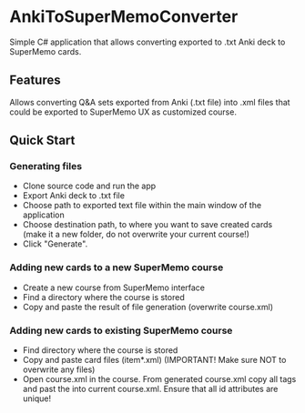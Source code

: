# AnkiToSuperMemoConverter
Simple C# application that allows converting exported to .txt Anki deck to SuperMemo cards. 

## Features 
Allows converting Q&A sets exported from Anki (.txt file) into .xml files that could be exported to SuperMemo UX as customized course. 

## Quick Start 
### Generating files 
- Clone source code and run the app 
- Export Anki deck to .txt file 
- Choose path to exported text file within the main window of the application 
- Choose destination path, to where you want to save created cards (make it a new folder, do not overwrite your current course!) 
- Click "Generate". 

### Adding new cards to a new SuperMemo course 
- Create a new course from SuperMemo interface 
- Find a directory where the course is stored 
- Copy and paste the result of file generation (overwrite course.xml) 

### Adding new cards to existing SuperMemo course 
- Find directory where the course is stored 
- Copy and paste card files (item*.xml) (IMPORTANT! Make sure NOT to overwrite any files)
- Open course.xml in the course. From generated course.xml copy all <element> tags and past the into current course.xml. 
Ensure that all id attributes are unique! 
